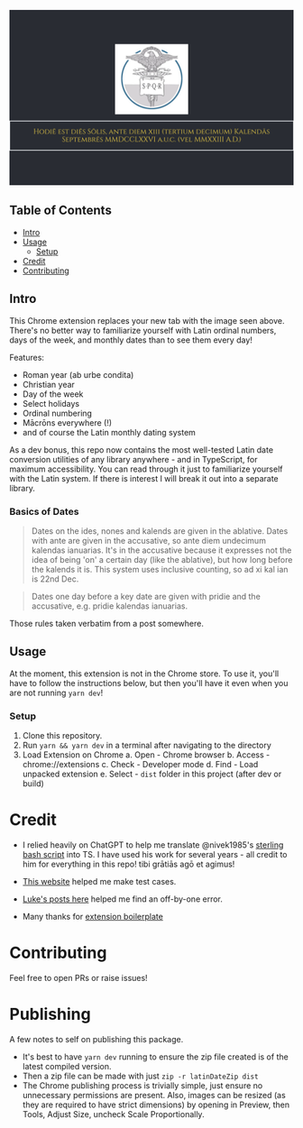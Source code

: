 ![Screenshot of Extension](public/demo.png)

## Table of Contents

- [Intro](#intro)
- [Usage](#usage)
  - [Setup](#setup) 
- [Credit](#credit)
- [Contributing](#contributing)


## Intro <a name="intro"></a>

This Chrome extension replaces your new tab with the image seen above. There's no better way to familiarize yourself with Latin ordinal numbers, days of the week, and monthly dates than to see them every day!

Features:
- Roman year (ab urbe condita)
- Christian year
- Day of the week
- Select holidays
- Ordinal numbering
- Mācrōns everywhere (!)
- and of course the Latin monthly dating system


As a dev bonus, this repo now contains the most well-tested Latin date conversion utilities of any library anywhere - and in TypeScript, for maximum accessibility. You can read through it just to familiarize yourself with the Latin system. If there is interest I will break it out into a separate library.

### Basics of Dates

> Dates on the ides, nones and kalends are given in the ablative. Dates with ante are given in the accusative, so ante diem undecimum kalendas ianuarias. It's in the accusative because it expresses not the idea of being 'on' a certain day (like the ablative), but how long before the kalends it is.
> This system uses inclusive counting, so ad xi kal ian is 22nd Dec.

> Dates one day before a key date are given with pridie and the accusative, e.g. pridie kalendas ianuarias.

Those rules taken verbatim from a post somewhere.
## Usage <a name="usage"></a>

At the moment, this extension is not in the Chrome store. To use it, you'll have to follow the instructions below, but then you'll have it even when you are not running `yarn dev`!

### Setup <a name="setup"></a>
1. Clone this repository.
2. Run `yarn && yarn dev` in a terminal after navigating to the directory
3. Load Extension on Chrome
   a. Open - Chrome browser
   b. Access - chrome://extensions
   c. Check - Developer mode
   d. Find - Load unpacked extension
   e. Select - `dist` folder in this project (after dev or build)

# Credit <a name="credit"></a>
- I relied heavily on ChatGPT to help me translate @nivek1985's [sterling bash script](https://github.com/nivek1385/latindate) into TS. I have used his work for several years - all credit to him for everything in this repo! tibi grātiās agō et agimus!

- [This website](https://www.dcode.fr/latin-date) helped me make test cases.

- [Luke's posts here](https://www.textkit.com/greek-latin-forum/viewtopic.php?t=4386) helped me find an off-by-one error.

- Many thanks for [extension boilerplate](https://github.com/JohnBra/vite-web-extension)

# Contributing <a name="contributing"></a>
Feel free to open PRs or raise issues!

# Publishing

A few notes to self on publishing this package.

- It's best to have `yarn dev` running to ensure the zip file created is of the latest compiled version.
- Then a zip file can be made with just `zip -r latinDateZip dist`
- The Chrome publishing process is trivially simple, just ensure no unnecessary permissions are present.
Also, images can be resized (as they are required to have strict dimensions) by opening in Preview, then Tools, Adjust Size, uncheck Scale Proportionally.
